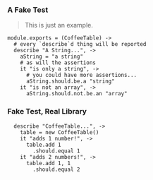 ### A Fake Test
> This is just an example.

    module.exports = (CoffeeTable) ->
      # every `describe`d thing will be reported
      describe "A String...", ->
        aString = "a string"
        # as will the assertions
        it "is only a string", ->
          # you could have more assertions...
          aString.should.be.a "string"
        it "is not an array", ->
          aString.should.not.be.an "array"



### Fake Test, Real Library

      describe "CoffeeTable...", ->
        table = new CoffeeTable()
        it "adds 1 number!", ->
          table.add 1
            .should.equal 1
        it "adds 2 numbers!", ->
          table.add 1, 1
            .should.equal 2
